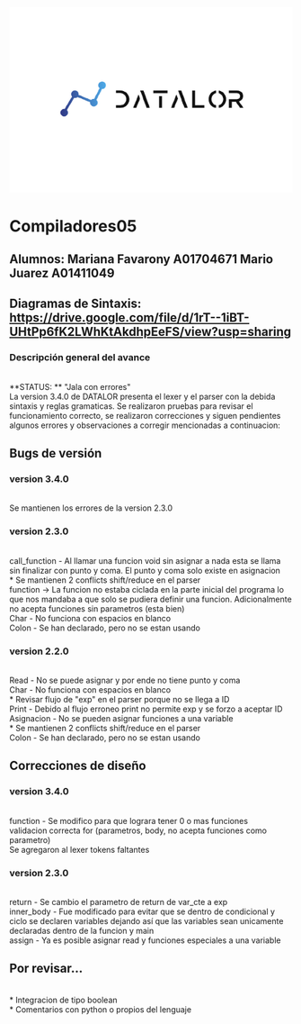 ![This is an image](/Assets/logo.png)
# Compiladores05
## Alumnos: Mariana Favarony A01704671 Mario Juarez A01411049
## Diagramas de Sintaxis: https://drive.google.com/file/d/1rT--1iBT-UHtPp6fK2LWhKtAkdhpEeFS/view?usp=sharing


### Descripción general del avance
<br> **STATUS: ** "Jala con errores"
<br>La version 3.4.0 de DATALOR presenta el lexer y el parser con la debida sintaxis y reglas gramaticas. Se realizaron pruebas para revisar el funcionamiento correcto, se realizaron correcciones y siguen pendientes algunos errores y observaciones a corregir mencionadas a continuacion:

## Bugs de versión

### version 3.4.0
<br> Se mantienen los errores de la version 2.3.0

 ### version 2.3.0
 <br>call_function - Al llamar una funcion void sin asignar a nada esta se llama sin finalizar con punto y coma. El punto y coma solo existe en asignacion 
<br> * Se mantienen 2 conflicts shift/reduce en el parser
<br> function -> La funcion no estaba ciclada en la parte inicial del programa lo que nos mandaba a que solo se pudiera definir una funcion. Adicionalmente no acepta funciones sin parametros (esta bien)
 <br>Char - No funciona con espacios en blanco
<br>Colon - Se han declarado, pero no se estan usando


 ### version 2.2.0
 <br>Read - No se puede asignar y por ende no tiene punto y coma
 <br>Char - No funciona con espacios en blanco
 <br>* Revisar flujo de "exp" en el parser porque no se llega a ID
 <br>Print -  Debido al flujo erroneo print no permite exp y se forzo a aceptar ID
 <br>Asignacion - No se pueden asignar funciones a una variable
 <br>* Se mantienen 2 conflicts shift/reduce en el parser
 <br>Colon - Se han declarado, pero no se estan usando



## Correcciones de diseño
 ### version 3.4.0
 <br> function - Se modifico para que lograra tener 0 o mas funciones
 <br> validacion correcta for (parametros, body, no acepta funciones como parametro)
 <br> Se agregaron al lexer tokens faltantes
 
 ### version 2.3.0
 <br>return - Se cambio el parametro de return de var_cte a exp
 <br>inner_body - Fue modificado para evitar que se dentro de condicional y  ciclo se declaren    variables  dejando así que las variables sean unicamente declaradas dentro de la funcion y main 
 <br>assign - Ya es posible asignar read y funciones especiales a una variable

 ## Por revisar...
 <br> * Integracion de tipo boolean
 <br> * Comentarios con python o propios del lenguaje
